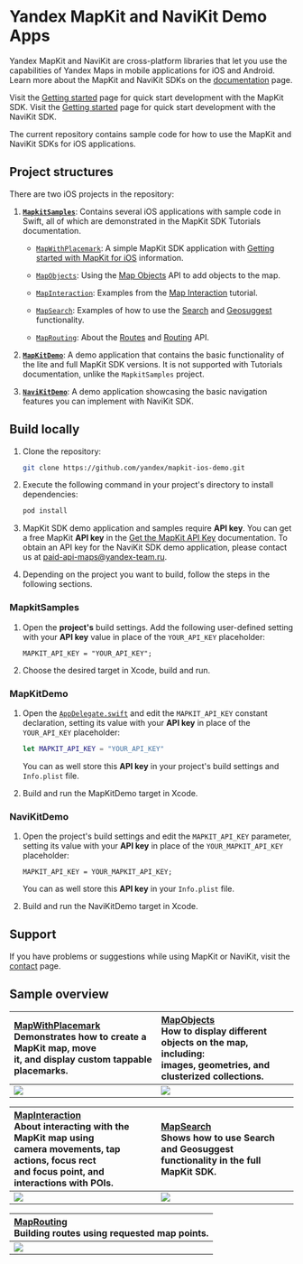 # Yandex MapKit and NaviKit Demo Apps

Yandex MapKit and NaviKit are cross-platform libraries that let you use the capabilities of Yandex Maps in mobile applications for iOS and Android. Learn more about the MapKit and NaviKit SDKs on the [documentation](https://yandex.ru/dev/mapkit/doc/en/?from=github-demo) page.

Visit the [Getting started](https://yandex.ru/dev/mapkit/doc/en/ios/generated/getting_started) page for quick start development with the MapKit SDK. 
Visit the [Getting started](https://yandex.ru/dev/mapkit/doc/en/ios/generated/navigation/getting_started) page for quick start development with the NaviKit SDK. 

The current repository contains sample code for how to use the MapKit and NaviKit SDKs for iOS applications.

## Project structures

There are two iOS projects in the repository:

1. [__`MapkitSamples`__](mapkit-samples): Contains several iOS applications with sample code in Swift, all of which are demonstrated in the MapKit SDK Tutorials documentation.

    - [`MapWithPlacemark`](mapkit-samples/MapWithPlacemark): A simple MapKit SDK application with [Getting started with MapKit for iOS](https://yandex.ru/dev/mapkit/doc/en/ios/generated/getting_started) information.

    - [`MapObjects`](mapkit-samples/MapObjects): Using the [Map Objects](https://yandex.ru/dev/mapkit/doc/en/ios/generated/tutorials/map_objects) API to add objects to the map.

    - [`MapInteraction`](mapkit-samples/MapInteraction): Examples from the [Map Interaction](https://yandex.ru/dev/mapkit/doc/en/ios/generated/tutorials/map_interaction) tutorial.

    - [`MapSearch`](mapkit-samples/MapSearch): Examples of how to use the [Search](https://yandex.ru/dev/mapkit/doc/en/ios/generated/tutorials/map_search) and [Geosuggest](https://yandex.ru/dev/mapkit/doc/en/ios/generated/tutorials/map_suggest) functionality.

    - [`MapRouting`](mapkit-samples/MapRouting): About the [Routes](https://yandex.ru/dev/mapkit/doc/en/ios/generated/tutorials/map_routes) and [Routing](https://yandex.ru/dev/mapkit/doc/en/ios/generated/tutorials/map_routing) API.

2. [__`MapKitDemo`__](mapkit-demo): A demo application that contains the basic functionality of the lite and full MapKit SDK versions. It is not supported with Tutorials documentation, unlike the `MapkitSamples` project.

3. [__`NaviKitDemo`__](navikit-ios-demo): A demo application showcasing the basic navigation features you can implement with NaviKit SDK.

## Build locally

1. Clone the repository:
    ```sh
    git clone https://github.com/yandex/mapkit-ios-demo.git
    ```

2. Execute the following command in your project's directory to install dependencies:
    ```sh
    pod install
    ```

3. MapKit SDK demo application and samples require __API key__. You can get a free MapKit __API key__ in the [Get the MapKit API Key](https://yandex.ru/dev/mapkit/doc/en/ios/generated/getting_started#key) documentation. To obtain an API key for the NaviKit SDK demo application, please contact us at [paid-api-maps@yandex-team.ru](mailto:paid-api-maps@yandex-team.ru). 

4. Depending on the project you want to build, follow the steps in the following sections.

### MapkitSamples

1. Open the __project's__ build settings. Add the following user-defined setting with your __API key__ value in place of the `YOUR_API_KEY` placeholder:

    ```pbxproj
    MAPKIT_API_KEY = "YOUR_API_KEY";
    ```

2. Choose the desired target in Xcode, build and run.

### MapKitDemo

1. Open the [`AppDelegate.swift`](mapkit-demo/MapKitDemo/AppDelegate.swift) and edit the `MAPKIT_API_KEY` constant declaration, setting its value with your __API key__ in place of the `YOUR_API_KEY` placeholder:

    ```swift
    let MAPKIT_API_KEY = "YOUR_API_KEY"
    ```

    You can as well store this __API key__ in your project's build settings and `Info.plist` file.

2. Build and run the MapKitDemo target in Xcode.

### NaviKitDemo

1. Open the project's build settings and edit the `MAPKIT_API_KEY` parameter, setting its value with your __API key__ in place of the `YOUR_MAPKIT_API_KEY` placeholder:

    ```MAPKIT_API_KEY = YOUR_MAPKIT_API_KEY;```

    You can as well store this __API key__ in your `Info.plist` file.

2. Build and run the NaviKitDemo target in Xcode.

## Support

If you have problems or suggestions while using MapKit or NaviKit, visit the [contact](https://yandex.ru/dev/mapkit/doc/en/feedback/) page.

## Sample overview

| [MapWithPlacemark](mapkit-samples/MapWithPlacemark) <br>Demonstrates how to create a MapKit map, move<br>it, and display custom tappable placemarks. | [MapObjects](mapkit-samples/MapObjects) <br>How to display different objects on the map, including:<br>images, geometries, and clusterized collections. |
|:-|:-|
| ![](_assets/map_with_placemark_demo.gif) | ![](_assets/map_objects_demo.gif) |

| [MapInteraction](mapkit-samples/MapInteraction)<br> About interacting with the MapKit map using <br>camera movements, tap actions, focus rect <br> and focus point, and interactions with POIs. | [MapSearch](mapkit-samples/MapSearch) <br>Shows how to use Search and Geosuggest <br>functionality in the full MapKit SDK. |
|:-|:-|
| ![](_assets/map_interaction_demo.gif) | ![](_assets/map_search_demo.gif) |

| [MapRouting](mapkit-samples/map-routing)<br> Building routes using requested map points. |
|:-|
| ![](_assets/map_routing_demo.gif) |
